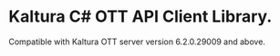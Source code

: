 # Kaltura C# OTT API Client Library.
Compatible with Kaltura OTT server version 6.2.0.29009 and above.
